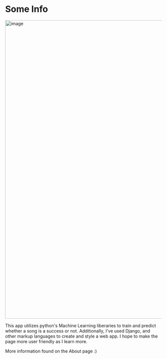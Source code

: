 # Some Info

<img width="960" alt="image" src="https://user-images.githubusercontent.com/109251004/211234580-3f1107ff-24f4-4e1a-ad13-c11bd845139c.png">

This app utilizes python's Machine Learning liberaries to train and predict whether a song is a success or not. Additionally, I've used Django, and 
other markup languages to create and style a web app. I hope to make the page more user friendly as I learn more.
 
 More information found on the About page :) 
